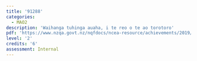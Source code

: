 ```yaml
---
title: '91288'
categories:
  - MAO2
description: 'Waihanga tuhinga auaha, i te reo o te ao torotoro'
pdf: 'https://www.nzqa.govt.nz/nqfdocs/ncea-resource/achievements/2019/as91288.pdf'
level: '2'
credits: '6'
assessment: Internal
---
```


